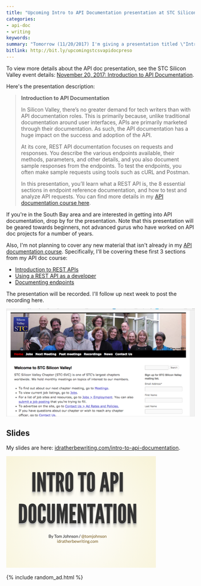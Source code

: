 ```yaml
---
title: "Upcoming Intro to API Documentation presentation at STC Silicon Valley chapter on 11/20/2017"
categories:
- api-doc
- writing
keywords:
summary: "Tomorrow (11/20/2017) I'm giving a presentation titled \"Introduction to API Documentation\" to the STC Silicon Valley chapter. The meeting, scheduled for 7-8pm, takes place in Santa Clara, California, at the IHOP next to Great America / Levi Stadium."
bitlink: http://bit.ly/upcomingstcsvapidocpreso
---
```


To view more details about the API doc presentation, see the STC Silicon Valley event details: [November 20, 2017: Introduction to API Documentation](http://www.stc-siliconvalley.org/2017/11/06/november-20-2017-introduction-to-api-documentation/).

Here's the presentation description:

> **Introduction to API Documentation**
>
> In Silicon Valley, there’s no greater demand for tech writers than with API documentation roles. This is primarily because, unlike traditional documentation around user interfaces, APIs are primarily marketed through their documentation. As such, the API documentation has a huge impact on the success and adoption of the API.
>
> At its core, REST API documentation focuses on requests and responses. You describe the various endpoints available, their methods, parameters, and other details, and you also document sample responses from the endpoints. To test the endpoints, you often make sample requests using tools such as cURL and Postman.
>
> In this presentation, you’ll learn what a REST API is, the 8 essential sections in endpoint reference documentation, and how to test and analyze API requests. You can find more details in my [API documentation course here](http://idratherbewriting.com/learnapidoc/).

If you're in the South Bay area and are interested in getting into API documentation, drop by for the presentation. Note that this presentation will be geared towards beginners, not advanced gurus who have worked on API doc projects for a number of years.

Also, I'm not planning to cover any new material that isn't already in my [API documentation course](http://idratherbewriting.com/learnapidoc/). Specifically, I'll be covering these first 3 sections from my API doc course:

* [Introduction to REST APIs](http://idratherbewriting.com/learnapidoc/docapis_introtoapis.html)
* [Using a REST API as a developer](http://idratherbewriting.com/learnapidoc/likeadeveloper.html)
* [Documenting endpoints](http://idratherbewriting.com/learnapidoc/docendpoints.html)

The presentation will be recorded. I'll follow up next week to post the recording here.

<a href="http://www.stc-siliconvalley.org/2017/11/06/november-20-2017-introduction-to-api-documentation/"><img src="/images/stcsvscreenshot22.png"/></a>

## Slides

My slides are here: [idratherbewriting.com/intro-to-api-documentation](http://idratherbewriting.com/intro-to-api-documentation/index.html).

<a href="http://idratherbewriting.com/intro-to-api-documentation/index.html"><img src="/images/stcsv-intro-api-doc.png"/></a>

{% include random_ad.html %}
